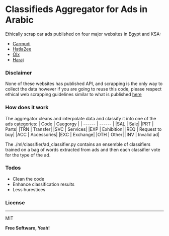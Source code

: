 # Classifieds Aggregator for Ads in Arabic

Ethically scrap car ads published on four major websites in Egypt and KSA:

- [Carmudi](https://carmudi.com.sa)
- [Hatla2ee](https://ksa.hatla2ee.com)
- [Olx](https://olx.sa.com)
- [Haraj](https://haraj.com.sa)

### Disclaimer
None of these websites has published API, and scrapping is the only way to collect the data however if you are going to reuse this code, please respect ethical web scrapping guidelines similar to what is 
published [here](https://www.empiricaldata.org/dataladyblog/a-guide-to-ethical-web-scraping#:~:text=Practice%20Ethical%20Web%20Scraping,how%20to%20do%20it%20right)

### How does it work
The aggregator cleans and interpolate data and classify it into one of the ads categories:
| Code | Caegorgy |
| ------ | ------ |
|SAL | Sale|
|PRT | Parts|
|TRN | Transfer|
|SVC | Services|
|EXP | Exhibition|
|REQ | Request to buy|
|ACC | Accessories|
|EXC | Exchange|
|OTH | Other|
|INV | Invalid ad|

The ./ml/classifier/ad_classifier.py contains an ensemble of classifiers trained on a bag of words extracted from ads and then each classifier vote for the type of the ad.


### Todos
 - Clean the code
 - Enhance classification results
 - Less hurestices

### License
----

MIT

**Free Software, Yeah!**

